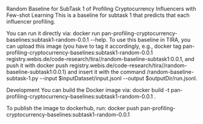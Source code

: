 Random Baseline for SubTask 1 of Profiling Cryptocurrency Influencers with Few-shot Learning
This is a baseline for subtask 1 that predicts that each influencer profiling.

You can run it directly via: docker run pan-profiling-cryptocurrency-baselines:subtask1-random-0.0.1 --help. To use this baseline in TIRA, you can upload this image (you have to tag it accordingly, e.g., docker tag pan-profiling-cryptocurrency-baselines:subtask1-random-0.0.1  registry.webis.de/code-research/tira/<YOUR-USER-NAME>/random-baseline-subtask1:0.0.1, and push it with docker push registry.webis.de/code-research/tira/<YOUR-USER-NAME>/random-baseline-subtask1:0.0.1) and insert it with the command /random-baseline-subtask-1.py --input $inputDataset/input.jsonl --output $outputDir/run.jsonl.

Development
You can build the Docker image via: docker build -t pan-profiling-cryptocurrency-baselines:subtask1-random-0.0.1 .

To publish the image to dockerhub, run: docker push pan-profiling-cryptocurrency-baselines:subtask1-random-0.0.1